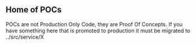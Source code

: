 ## Home of POCs
POCs are not Production Only Code, they are Proof Of Concepts. If you have something here that is promoted to production it must be migrated to ../src/service/X